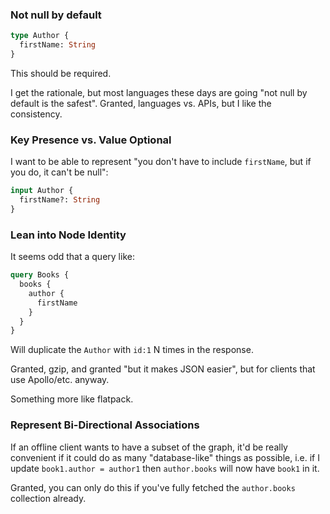 

### Not null by default

```graphql
type Author {
  firstName: String
}
```

This should be required.

I get the rationale, but most languages these days are going "not null by default is the safest". Granted, languages vs. APIs, but I like the consistency.

### Key Presence vs. Value Optional

I want to be able to represent "you don't have to include `firstName`, but if you do, it can't be null":

```graphql
input Author {
  firstName?: String
}
```

### Lean into Node Identity

It seems odd that a query like:

```graphql
query Books {
  books {
    author {
      firstName
    }
  }
}
```

Will duplicate the `Author` with `id:1` N times in the response.

Granted, gzip, and granted "but it makes JSON easier", but for clients that use Apollo/etc. anyway.

Something more like flatpack.

### Represent Bi-Directional Associations

If an offline client wants to have a subset of the graph, it'd be really convenient if it could do as many "database-like" things as possible, i.e. if I update `book1.author = author1` then `author.books` will now have `book1` in it.

Granted, you can only do this if you've fully fetched the `author.books` collection already.


